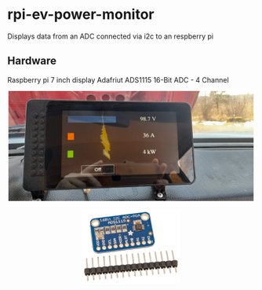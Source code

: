# rpi-ev-power-monitor

Displays data from an ADC connected via i2c to an respberry pi

## Hardware
Raspberry pi 
7 inch display
Adafriut ADS1115 16-Bit ADC - 4 Channel

<p align="center">
  <img src="images/dash_computer.jpg" width = "500"/>
</p>

<p align="center">
  <img src="images/adc.jpg" width = "200"/>
</p>



